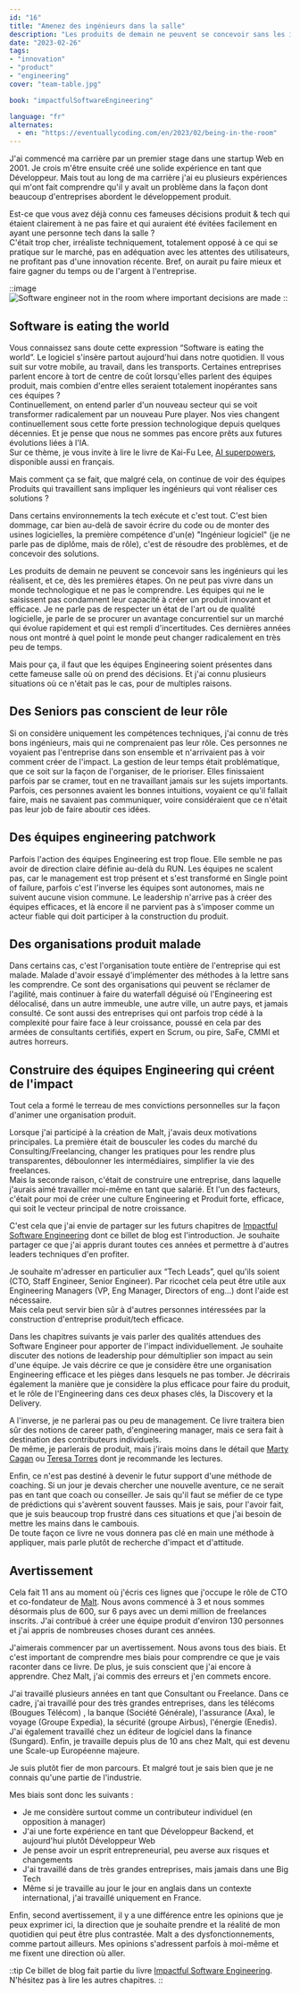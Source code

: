 ```yaml
---
id: "16"
title: "Amenez des ingénieurs dans la salle"
description: "Les produits de demain ne peuvent se concevoir sans les ingénieurs qui les réalisent, et ce, dès les premières étapes. On ne peut pas vivre dans un monde technologique et ne pas le comprendre."
date: "2023-02-26"
tags:
- "innovation"
- "product"
- "engineering"
cover: "team-table.jpg"

book: "impactfulSoftwareEngineering"

language: "fr"
alternates:
  - en: "https://eventuallycoding.com/en/2023/02/being-in-the-room"
---
```


J'ai commencé ma carrière par un premier stage dans une startup Web en 2001. Je crois m'être ensuite créé une solide expérience en tant que Développeur. Mais tout au long de ma carrière j'ai eu plusieurs expériences qui m'ont fait comprendre qu'il y avait un problème dans la façon dont beaucoup d'entreprises abordent le développement produit.

Est-ce que vous avez déjà connu ces fameuses décisions produit & tech qui étaient clairement à ne pas faire et qui auraient été évitées facilement en ayant une personne tech dans la salle ?  
C'était trop cher, irréaliste techniquement, totalement opposé à ce qui se pratique sur le marché, pas en adéquation avec les attentes des utilisateurs, ne profitant pas d'une innovation récente. Bref, on aurait pu faire mieux et faire gagner du temps ou de l'argent à l'entreprise.

::image
![Software engineer not in the room where important decisions are made](/images/not-in-the-room.jpg)
::

## Software is eating the world

Vous connaissez sans doute cette expression “Software is eating the world”. Le logiciel s'insère partout aujourd'hui dans notre quotidien. Il vous suit sur votre mobile, au travail, dans les transports. Certaines entreprises parlent encore à tort de centre de coût lorsqu'elles parlent des équipes produit, mais combien d'entre elles seraient totalement inopérantes sans ces équipes ?  
Continuellement, on entend parler d'un nouveau secteur qui se voit transformer radicalement par un nouveau Pure player. Nos vies changent continuellement sous cette forte pression technologique depuis quelques décennies. Et je pense que nous ne sommes pas encore prêts aux futures évolutions liées à l'IA.  
Sur ce thème, je vous invite à lire le livre de Kai-Fu Lee, [AI superpowers](https://www.aisuperpowers.com/), disponible aussi en français.

Mais comment ça se fait, que malgré cela, on continue de voir des équipes Produits qui travaillent sans impliquer les ingénieurs qui vont réaliser ces solutions ?

Dans certains environnements la tech exécute et c'est tout. C'est bien dommage, car bien au-delà de savoir écrire du code ou de monter des usines logicielles, la première compétence d'un(e) "Ingénieur logiciel" (je ne parle pas de diplôme, mais de rôle), c'est de résoudre des problèmes, et de concevoir des solutions.

Les produits de demain ne peuvent se concevoir sans les ingénieurs qui les réalisent, et ce, dès les premières étapes. On ne peut pas vivre dans un monde technologique et ne pas le comprendre. Les équipes qui ne le saisissent pas condamnent leur capacité à créer un produit innovant et efficace. Je ne parle pas de respecter un état de l'art ou de qualité logicielle, je parle de se procurer un avantage concurrentiel sur un marché qui évolue rapidement et qui est rempli d'incertitudes. Ces dernières années nous ont montré à quel point le monde peut changer radicalement en très peu de temps.

Mais pour ça, il faut que les équipes Engineering soient présentes dans cette fameuse salle où on prend des décisions. Et j'ai connu plusieurs situations où ce n'était pas le cas, pour de multiples raisons.

## Des Seniors pas conscient de leur rôle

Si on considère uniquement les compétences techniques, j'ai connu de très bons ingénieurs, mais qui ne comprenaient pas leur rôle. Ces personnes ne voyaient pas l'entreprise dans son ensemble et n'arrivaient pas à voir comment créer de l'impact. La gestion de leur temps était problématique, que ce soit sur la façon de l'organiser, de le prioriser. Elles finissaient parfois par se cramer, tout en ne travaillant jamais sur les sujets importants.  
Parfois, ces personnes avaient les bonnes intuitions, voyaient ce qu'il fallait faire, mais ne savaient pas communiquer, voire considéraient que ce n'était pas leur job de faire aboutir ces idées.

## Des équipes engineering patchwork

Parfois l'action des équipes Engineering est trop floue. Elle semble ne pas avoir de direction claire définie au-delà du RUN. Les équipes ne scalent pas, car le management est trop présent et s'est transformé en Single point of failure, parfois c'est l'inverse les équipes sont autonomes, mais ne suivent aucune vision commune. Le leadership n'arrive pas à créer des équipes efficaces, et là encore il ne parvient pas à s'imposer comme un acteur fiable qui doit participer à la construction du produit.

## Des organisations produit malade

Dans certains cas, c'est l'organisation toute entière de l'entreprise qui est malade. Malade d'avoir essayé d'implémenter des méthodes à la lettre sans les comprendre. Ce sont des organisations qui peuvent se réclamer de l'agilité, mais continuer à faire du waterfall déguisé où l'Engineering est délocalisé, dans un autre immeuble, une autre ville, un autre pays, et jamais consulté. Ce sont aussi des entreprises qui ont parfois trop cédé à la complexité pour faire face à leur croissance, poussé en cela par des armées de consultants certifiés, expert en Scrum, ou pire, SaFe, CMMI et autres horreurs.

## Construire des équipes Engineering qui créent de l'impact

Tout cela a formé le terreau de mes convictions personnelles sur la façon d'animer une organisation produit.

Lorsque j'ai participé à la création de Malt, j'avais deux motivations principales.
La première était de bousculer les codes du marché du Consulting/Freelancing, changer les pratiques pour les rendre plus transparentes, déboulonner les intermédiaires, simplifier la vie des freelances.  
Mais la seconde raison, c'était de construire une entreprise, dans laquelle j'aurais aimé travailler moi-même en tant que salarié. Et l'un des facteurs, c'était pour moi de créer une culture Engineering et Produit forte, efficace, qui soit le vecteur principal de notre croissance.

C'est cela que j'ai envie de partager sur les futurs chapitres de [Impactful Software Engineering](https://eventuallycoding.com/2023/02/impactful-software-engineering) dont ce billet de blog est l'introduction. Je souhaite partager ce que j'ai appris durant toutes ces années et permettre à d'autres leaders techniques d'en profiter.

Je souhaite m'adresser en particulier aux “Tech Leads”, quel qu'ils soient (CTO, Staff Engineer, Senior Engineer). Par ricochet cela peut être utile aux Engineering Managers (VP, Eng Manager, Directors of eng…) dont l'aide est nécessaire.   
Mais cela peut servir bien sûr à d'autres personnes intéressées par la construction d'entreprise produit/tech efficace.

Dans les chapitres suivants je vais parler des qualités attendues des Software Engineer pour apporter de l'impact individuellement.
Je souhaite discuter des notions de leadership pour démultiplier son impact au sein d'une équipe.
Je vais décrire ce que je considère être une organisation Engineering efficace et les pièges dans lesquels ne pas tomber.
Je décrirais également la manière que je considère la plus efficace pour faire du produit, et le rôle de l'Engineering dans ces deux phases clés, la Discovery et la Delivery.

A l'inverse, je ne parlerai pas ou peu de management. Ce livre traitera bien sûr des notions de career path, d'engineering manager, mais ce sera fait à destination des contributeurs individuels.  
De même, je parlerais de produit, mais j'irais moins dans le détail que [Marty Cagan](https://www.svpg.com/team/marty-cagan/) ou [Teresa Torres](https://www.producttalk.org/) dont je recommande les lectures.

Enfin, ce n'est pas destiné à devenir le futur support d'une méthode de coaching. Si un jour je devais chercher une nouvelle aventure, ce ne serait pas en tant que coach ou conseiller. Je sais qu'il faut se méfier de ce type de prédictions qui s'avèrent souvent fausses. Mais je sais, pour l'avoir fait, que je suis beaucoup trop frustré dans ces situations et que j'ai besoin de mettre les mains dans le cambouis.  
De toute façon ce livre ne vous donnera pas clé en main une méthode à appliquer, mais parle plutôt de recherche d'impact et d'attitude.

## Avertissement

Cela fait 11 ans au moment où j'écris ces lignes que j'occupe le rôle de CTO et co-fondateur de [Malt](https://www.malt.com). Nous avons commencé à 3 et nous sommes désormais plus de 600, sur 6 pays avec un demi million de freelances inscrits. J'ai contribué à créer une équipe produit d'environ 130 personnes et j'ai appris de nombreuses choses durant ces années.

J'aimerais commencer par un avertissement. Nous avons tous des biais. Et c'est important de comprendre mes biais pour comprendre ce que je vais raconter dans ce livre. De plus, je suis conscient que j'ai encore à apprendre. Chez Malt, j'ai commis des erreurs et j'en commets encore.

J'ai travaillé plusieurs années en tant que Consultant ou Freelance. Dans ce cadre, j'ai travaillé pour des très grandes entreprises, dans les télécoms (Bougues Télécom) , la banque (Société Générale), l'assurance (Axa), le voyage (Groupe Expedia), la sécurité (groupe Airbus), l'énergie (Enedis).  
J'ai également travaillé chez un éditeur de logiciel dans la finance (Sungard).
Enfin, je travaille depuis plus de 10 ans chez Malt, qui est devenu une Scale-up Européenne majeure.

Je suis plutôt fier de mon parcours. Et malgré tout je sais bien que je ne connais qu'une partie de l'industrie.

Mes biais sont donc les suivants :
* Je me considère surtout comme un contributeur individuel (en opposition à manager)
* J'ai une forte expérience en tant que Développeur Backend, et aujourd'hui plutôt Développeur Web
* Je pense avoir un esprit entrepreneurial, peu averse aux risques et changements
* J'ai travaillé dans de très grandes entreprises, mais jamais dans une Big Tech
* Même si je travaille au jour le jour en anglais dans un contexte international, j'ai travaillé uniquement en France.

Enfin, second avertissement, il y a une différence entre les opinions que je peux exprimer ici, la direction que je souhaite prendre et la réalité de mon quotidien qui peut être plus contrastée. Malt a des dysfonctionnements, comme partout ailleurs. Mes opinions s'adressent parfois à moi-même et me fixent une direction où aller. 

::tip
Ce billet de blog fait partie du livre [Impactful Software Engineering](https://eventuallycoding.com/2023/02/impactful-software-engineering).  
N'hésitez pas à lire les autres chapitres.
::
